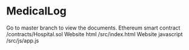 # MedicalLog
Go to master branch to view the documents.
Ethereum smart contract /contracts/Hospital.sol
Website html /src/index.html
Website javascript /src/js/app.js
